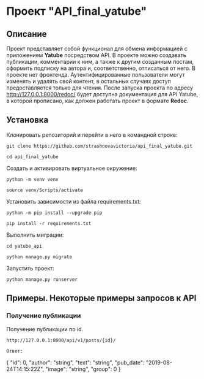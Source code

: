 # Проект "API_final_yatube"
## **Описание**
Проект представляет собой функционал для обмена информацией с приложением **Yatube** посредством API. В проекте можно создавать публикации, комментарии к ним, а также к другим созданным постам, оформить подписку на автора и, соответственно, отписаться от него.
В проекте нет фронтенда.
Аутентифицированные пользователи могут  изменять и удалять свой контент, в остальных случаях доступ предоставляется только для чтения.
После запуска проекта по адресу <http://127.0.0.1:8000/redoc/> будет доступна документация для API Yatube, в которой прописано, как должен работать проект в формате **Redoc**.
## **Установка**
Клонировать репозиторий и перейти в него в командной строке:
```text
git clone https://github.com/strashnovavictoria/api_final_yatube.git
```
```text
cd api_final_yatube
```
Cоздать и активировать виртуальное окружение:
```text
python -m venv venv
```
```text
source venv/Scripts/activate
```
Установить зависимости из файла requirements.txt:
```text
python -m pip install --upgrade pip
```
```text
pip install -r requirements.txt
```
Выполнить миграции:
```text
cd yatube_api
```
```text
python manage.py migrate
```
Запустить проект:
```text
python manage.py runserver
```
## **Примеры.** Некоторые примеры запросов к API
### Получение публикации
Получение публикации по id.
```text
http://127.0.0.1:8000/api/v1/posts/{id}/
```
```text
Ответ:
```
{
"id": 0,
"author": "string",
"text": "string",
"pub_date": "2019-08-24T14:15:22Z",
"image": "string",
"group": 0
}
